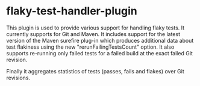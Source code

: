 flaky-test-handler-plugin
=========================
This plugin is used to provide various support for handling flaky tests. It currently supports for Git and Maven.
It includes support for the latest version of the Maven surefire plug-in which produces additional data about test 
flakiness using the new "rerunFailingTestsCount" option. It also supports re-running  only failed tests for a 
failed build at the exact failed Git revision. 

Finally it aggregates statistics of tests (passes, fails and flakes) over Git revisions.

